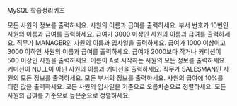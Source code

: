 MySQL 학습정리퀴즈

모든 사원의 정보를 출력하세요.
사원의 이름과 급여를 출력하세요.
부서 번호가 10번인 사원의 이름과 급여를 출력하세요.
급여가 3000 이상인 사원의 이름과 급여를 출력하세요.
직무가 MANAGER인 사원의 이름과 입사일을 출력하세요.
급여가 1000 이상이고 3000 이하인 사원의 이름과 급여를 출력하세요.
급여가 2000보다 작거나 커미션이 500 이상인 사원을 출력하세요.
이름이 A로 시작하는 사원의 모든 정보를 출력하세요.
커미션이 NULL이 아닌 사원의 이름과 커미션을 출력하세요.
직무가 SALESMAN인 사원의 모든 정보를 출력하세요.
모든 부서의 정보를 출력하세요.
사원의 급여에 10%를 더한 값을 출력하세요.
모든 사원의 입사일을 기준으로 오름차순으로 정렬하세요.
모든 사원의 급여를 기준으로 높은순으로 정렬하세요.
